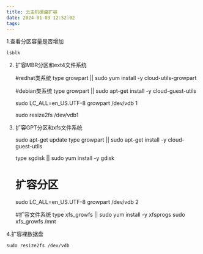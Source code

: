 ```yaml
---
title: 云主机硬盘扩容
date: 2024-01-03 12:52:02
tags:
---
```


1.查看分区容量是否增加

    lsblk
    
2. 扩容MBR分区和ext4文件系统
 

    #redhat类系统
    type growpart || sudo yum install -y cloud-utils-growpart
    
    #debian类系统
    type growpart || sudo apt-get install -y cloud-guest-utils
    
    sudo LC_ALL=en_US.UTF-8 growpart /dev/vdb 1
    
    sudo resize2fs /dev/vdb1
    
3. 扩容GPT分区和xfs文件系统
    

    sudo apt-get update
    type growpart || sudo apt-get install -y cloud-guest-utils
    
    type sgdisk || sudo yum install -y gdisk
    # 扩容分区
    sudo LC_ALL=en_US.UTF-8 growpart /dev/vdb 2
    
    #扩容文件系统
    type xfs_growfs || sudo yum install -y xfsprogs
    sudo xfs_growfs /mnt
    
4.扩容裸数据盘
    
    sudo resize2fs /dev/vdb